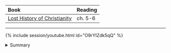 ---
---

Book | Reading
:--- | :---
[Lost History of Christianity] | ch. 5-6

[Lost History of Christianity]: https://read.amazon.com/?asin=B001FA0V1C

----

{% include session/youtube.html id="O9rYIZdk5qQ" %}


<details>
  <summary>Summary</summary>
  <p>
  The Hagia Sophia was the largest church in Christiandom, built in the 5th century; it was converted into a mosque in 1453. In 1934, Kemal Ataturk decreed it should be a museum and remain until 2022 when Erdogan converted it back into a mosque.
  </p>

  <p>
  The Eastern empire continued under constant attacks by Islamic forces for 1200 years and could not fully retain control of the Western half.
  </p>

  <p>
  The pope in the West filled the power vacuum as people depended on him to persuade barbarian forces from invading. Over the years, the papacy became more potent as the seat of authority.
  </p>

  <p>
  Pope Leo III seized the opportunity to cement his papal authority over the secular government when he crowned Charlemagne on Christmas day in 800 A.D. In the East, St. John Chrysostom called out the wealth and power the emperor amassed, which got him exiled several times until his death. In the West, the papacy consolidated more power and exercised its authority over secular authorities.
  </p>

  <p>
  The Catholic sacramental penance gives the church absolute authority to forgive sins through confession and penance, finally leading to communion. This system gave the pope the power to excommunicate emperors who challenged his authority, ultimately sending them to hell.
  </p>

  <p>
  Three significant events which marked this period were the crowing of Charlemange, which gave the pope of the West more power and authority, the spreading of Islam, causing the East to be in constant war, culminating in the period of the Crusades when the West sent forces to help the East defend against Islam. The use of force was shared on both sides. However, Christianity is bound by Biblical teaching on violence, while the Koran permits Islam to use force.
  </p>

  <p>
  The study of history broadens our perspectives on the various ways the church has interpreted the teaching of the Bible. By understanding cultures, we can understand in context events that shaped our past and future.
  </p>

  <p>
  The issue of iconoclasm is still with us through worship songs as focusing mechanisms for prayers. Churches are still divided over such issues today.
  </p>

  <p>
  The filioque is mainly about the question of who has the authority. The East claimed that the West changed the creed without consulting the ecumenical council, while the West maintained its full authority to make a unilateral decision.
  </p>
</details>
